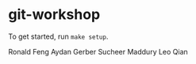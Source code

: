 # git-workshop
To get started, run `make setup`.

Ronald Feng
Aydan Gerber
Sucheer Maddury
Leo Qian
